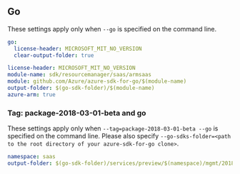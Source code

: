 ## Go

These settings apply only when `--go` is specified on the command line.

```yaml $(go) && !$(track2)
go:
  license-header: MICROSOFT_MIT_NO_VERSION
  clear-output-folder: true
```

``` yaml $(go) && $(track2)
license-header: MICROSOFT_MIT_NO_VERSION
module-name: sdk/resourcemanager/saas/armsaas
module: github.com/Azure/azure-sdk-for-go/$(module-name)
output-folder: $(go-sdk-folder)/$(module-name)
azure-arm: true
```

### Tag: package-2018-03-01-beta and go

These settings apply only when `--tag=package-2018-03-01-beta --go` is specified on the command line.
Please also specify `--go-sdks-folder=<path to the root directory of your azure-sdk-for-go clone>`.

```yaml $(tag) == 'package-2018-03-01-beta' && $(go)
namespace: saas
output-folder: $(go-sdk-folder)/services/preview/$(namespace)/mgmt/2018-03-01-beta/$(namespace)
```
